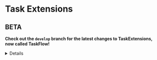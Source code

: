 # Task Extensions

## BETA
**Check out the `develop` branch for the latest changes to TaskExtensions, now called TaskFlow!**

<details>

Allows you to write `Task` structs by implementing

* `ITask`
* `ITaskParallelFor`

and calling `Schedule(...)`.

This follows a similar style to Unity's Job System where you implement Job structs with `IJob` and 
`IJobParallelFor`.

Supports the following .NET versions:
* .NET 8 LTS
* .NET 2.1 Standard

## Example
```cs
struct ParallelAddTask : ITaskParallelFor {
    public int[] a;
    public int[] b;

    public void Execute(int index) {
        b[index] = a[index] + 2;
    }
}

async void Example() {
    // Flush all previously cached Tasks for the GC to collect.
    // You only need to call Flush once per frame, do this in your app's control flow.
    TaskHelper.Flush();
    var a = new [] { 1, 2, 3, 4, 5, 6, 7, 8, 9, 10 }; // The input array
    var b = new int[10]; // The output array

    // Schedules 2 Tasks each processing 5 elements.
    // If you have 9 elements, but delegate 5 units of work per task, then the last
    // task will process 4 units.
    await new ParallelAddTask {
        a = a,
        b = b
    }.Schedule(total: a.Length, workPerTask: 5);

    foreach (var element in b) {
        Console.WriteLine(element);
    }
}
```

```
Output:
3
4
5
6
7
8
9
10
11
12
```

## Build instructions
* Clone the repository
* Run `dotnet build --configuration Release`
* Use the DLL as a dependency in your project

## Future Plans
* Looking into Task Dependency Handle and TaskQueue
* Custom control on queuing the Task but not launching it
</details>
